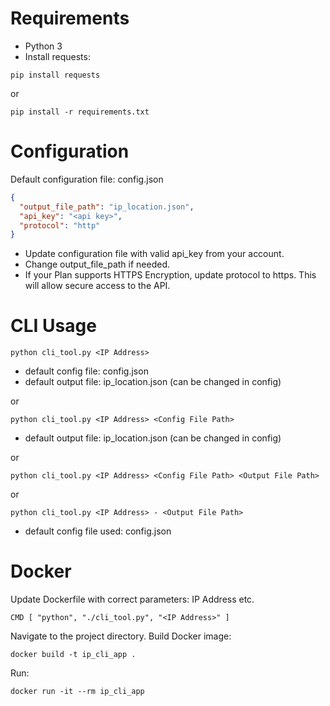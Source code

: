 # Requirements
* Python 3
* Install requests:
```commandline
pip install requests
```
or
```commandline
pip install -r requirements.txt
```

# Configuration
Default configuration file: config.json
```json
{
  "output_file_path": "ip_location.json",
  "api_key": "<api key>",
  "protocol": "http"
}
```
* Update configuration file with valid api_key from your account.
* Change output_file_path if needed.
* If your Plan supports HTTPS Encryption, update protocol to https. This will allow secure access to the API.

# CLI Usage
```commandline
python cli_tool.py <IP Address>
```
- default config file: config.json
- default output file: ip_location.json (can be changed in config)

or
```commandline
python cli_tool.py <IP Address> <Config File Path>
```
* default output file: ip_location.json (can be changed in config)

or
```commandline
python cli_tool.py <IP Address> <Config File Path> <Output File Path>
```

or
```commandline
python cli_tool.py <IP Address> - <Output File Path>
```
* default config file used: config.json

# Docker
Update Dockerfile with correct parameters: IP Address etc.
```text
CMD [ "python", "./cli_tool.py", "<IP Address>" ]
```
Navigate to the project directory. Build Docker image:
```commandline
docker build -t ip_cli_app .
```
Run:
```commandline
docker run -it --rm ip_cli_app
```
